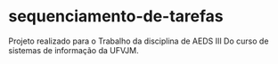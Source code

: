 # sequenciamento-de-tarefas

Projeto realizado para o Trabalho da disciplina de AEDS III 
Do curso de sistemas de informação da UFVJM.

